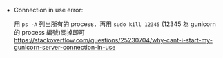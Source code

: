 
- Connection in use error:

  用 ```ps -A``` 列出所有的 process，再用 ```sudo kill 12345``` (12345 為 gunicorn 的 process 編號)關掉即可
  https://stackoverflow.com/questions/25230704/why-cant-i-start-my-gunicorn-server-connection-in-use
